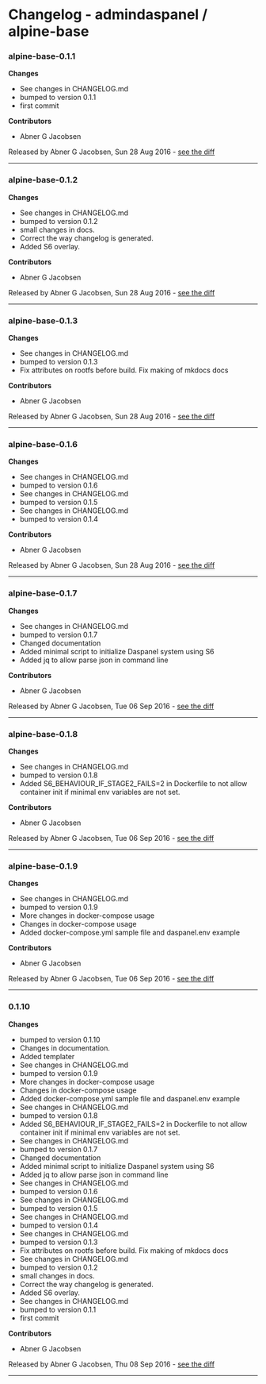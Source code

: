 # Changelog - admindaspanel / alpine-base

### alpine-base-0.1.1
__Changes__

- See changes in CHANGELOG.md
- bumped to version 0.1.1
- first commit

__Contributors__

- Abner G Jacobsen

Released by Abner G Jacobsen, Sun 28 Aug 2016 -
[see the diff](https://github.com/admindaspanel/alpine-base/compare/...#diff)
______________

### alpine-base-0.1.2
__Changes__

- See changes in CHANGELOG.md
- bumped to version 0.1.2
- small changes in docs.
- Correct the way changelog is generated.
- Added S6 overlay.

__Contributors__

- Abner G Jacobsen

Released by Abner G Jacobsen, Sun 28 Aug 2016 -
[see the diff](https://github.com/admindaspanel/alpine-base/compare/...#diff)
______________

### alpine-base-0.1.3
__Changes__

- See changes in CHANGELOG.md
- bumped to version 0.1.3
- Fix attributes on rootfs before build. Fix making of mkdocs docs

__Contributors__

- Abner G Jacobsen

Released by Abner G Jacobsen, Sun 28 Aug 2016 -
[see the diff](https://github.com/admindaspanel/alpine-base/compare/...#diff)
______________

### alpine-base-0.1.6
__Changes__

- See changes in CHANGELOG.md
- bumped to version 0.1.6
- See changes in CHANGELOG.md
- bumped to version 0.1.5
- See changes in CHANGELOG.md
- bumped to version 0.1.4

__Contributors__

- Abner G Jacobsen

Released by Abner G Jacobsen, Sun 28 Aug 2016 -
[see the diff](https://github.com/admindaspanel/alpine-base/compare/...#diff)
______________

### alpine-base-0.1.7
__Changes__

- See changes in CHANGELOG.md
- bumped to version 0.1.7
- Changed documentation
- Added minimal script to initialize Daspanel system using S6
- Added jq to allow parse json in command line

__Contributors__

- Abner G Jacobsen

Released by Abner G Jacobsen, Tue 06 Sep 2016 -
[see the diff](https://github.com/admindaspanel/alpine-base/compare/...#diff)
______________

### alpine-base-0.1.8
__Changes__

- See changes in CHANGELOG.md
- bumped to version 0.1.8
- Added S6_BEHAVIOUR_IF_STAGE2_FAILS=2 in Dockerfile to not allow container init if minimal env variables are not set.

__Contributors__

- Abner G Jacobsen

Released by Abner G Jacobsen, Tue 06 Sep 2016 -
[see the diff](https://github.com/admindaspanel/alpine-base/compare/...#diff)
______________

### alpine-base-0.1.9
__Changes__

- See changes in CHANGELOG.md
- bumped to version 0.1.9
- More changes in docker-compose usage
- Changes in docker-compose usage
- Added docker-compose.yml sample file and daspanel.env example

__Contributors__

- Abner G Jacobsen

Released by Abner G Jacobsen, Tue 06 Sep 2016 -
[see the diff](https://github.com/admindaspanel/alpine-base/compare/...#diff)
______________

### 0.1.10
__Changes__

- bumped to version 0.1.10
- Changes in documentation.
- Added templater
- See changes in CHANGELOG.md
- bumped to version 0.1.9
- More changes in docker-compose usage
- Changes in docker-compose usage
- Added docker-compose.yml sample file and daspanel.env example
- See changes in CHANGELOG.md
- bumped to version 0.1.8
- Added S6_BEHAVIOUR_IF_STAGE2_FAILS=2 in Dockerfile to not allow container init if minimal env variables are not set.
- See changes in CHANGELOG.md
- bumped to version 0.1.7
- Changed documentation
- Added minimal script to initialize Daspanel system using S6
- Added jq to allow parse json in command line
- See changes in CHANGELOG.md
- bumped to version 0.1.6
- See changes in CHANGELOG.md
- bumped to version 0.1.5
- See changes in CHANGELOG.md
- bumped to version 0.1.4
- See changes in CHANGELOG.md
- bumped to version 0.1.3
- Fix attributes on rootfs before build. Fix making of mkdocs docs
- See changes in CHANGELOG.md
- bumped to version 0.1.2
- small changes in docs.
- Correct the way changelog is generated.
- Added S6 overlay.
- See changes in CHANGELOG.md
- bumped to version 0.1.1
- first commit

__Contributors__

- Abner G Jacobsen

Released by Abner G Jacobsen, Thu 08 Sep 2016 -
[see the diff](https://github.com/admindaspanel/alpine-base/compare/e794b6646b6fd8f677c0a36af19d72e14f6311cc...0.1.10#diff)
______________



